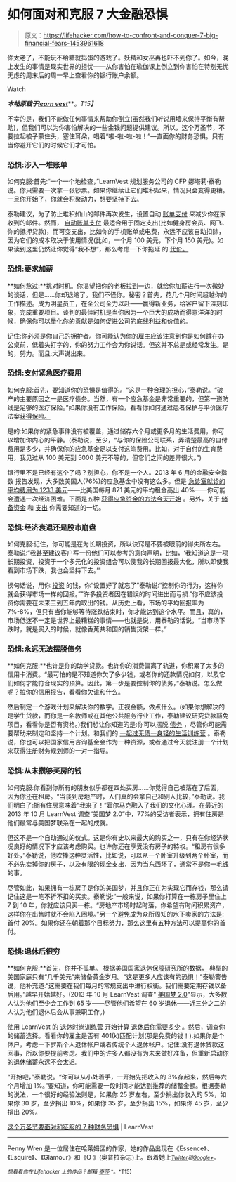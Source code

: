 # 如何面对和克服 7 大金融恐惧

> 原文：<https://lifehacker.com/how-to-confront-and-conquer-7-big-financial-fears-1453961618>

你太老了，不能玩不给糖就捣蛋的游戏了。妖精和女巫再也吓不到你了。如今，晚上发生的事情是现实世界的担忧——从你害怕在瑜伽课上倒立到你害怕在特别无忧无虑的周末后的周一早上查看你的银行账户余额。

Watch

***本帖原载于***[***learn vest***](http://www.learnvest.com/2013/10/7-financial-fears-to-confront-and-conquer-this-halloween/)***。*T15】**

不幸的是，我们不能做任何事情来帮助你倒立(虽然我们听说用墙来保持平衡有帮助)，但我们可以为你害怕解决的一些金钱问题提供建议。所以，这个万圣节，不要拉起被子蒙住头，塞住耳朵，唱着“啦-啦-啦-啦！”—直面你的财务恐惧。只有当你避开它们的时候它们才可怕。

### 恐惧:涉入一堆账单

如何克服:首先:“一个一个地检查，”LearnVest 规划服务公司的 CFP 娜塔莉·泰勒说。你只需要一次拿一张钞票。如果你继续让它们堆积起来，情况只会变得更糟。一旦你开始了，你就会积聚动力，想要坚持下去。

泰勒建议，为了防止堆积如山的邮件再次发生，设置自动 [账单支付](https://lifehacker.com/how-to-stop-worrying-and-start-saving-time-and-money-wi-5533965) 来减少你在家收到的邮件。然而， [自动账单支付](http://www.learnvest.com/knowledge-center/to-pay-bills-online-here-is-what-you-need-to-know/) 最适合用于固定支出(比如健身房会员、网飞、你的抵押贷款)，而可变支出，比如你的手机账单或电费，永远不应该自动扣除，因为它们的成本取决于使用情况(比如，一个月 100 美元，下个月 150 美元)。如果读到这里仍然让你觉得“我不想”，那么考虑一下你拖延 的 [代价。](http://www.learnvest.com/2010/08/when-we-waste-time-we-waste-money-how-much-does-procrastination-cost/)

### **恐惧:要求加薪**

**如何熬过:**挑对时机。你渴望把你的老板拉到一边，就给你加薪进行一次微妙的谈话，但是……你却退缩了。我们不怪你。秘密？首先，花几个月时间超越你的工作描述。成为明星员工，在全公司全力以赴——赢得新业务，给客户留下深刻印象，完成重要项目。谈判的最佳时机是当你因为一个巨大的成功而得意洋洋的时候，确保你可以量化你的贡献是如何促进公司的底线利益和价值的。

记住:你必须是你自己的拥护者。你可能认为你的雇主应该注意到你是如何蹲在办公桌前，低着头打字的，你的努力工作会为你说话。但这并不总是或经常发生。是的，努力。而且:大声说出来。

### **恐惧:支付紧急医疗费用**

如何克服:首先，要知道你的恐惧是值得的。“这是一种合理的担心，”泰勒说。“破产的主要原因之一是医疗债务。当然，有一个应急基金是非常重要的，但第一道防线是足够的医疗保险。”如果你没有工作保险，看看你如何通过患者保护与平价医疗法案[获得保险。](http://www.learnvest.com/2013/10/obamacare-exchanges-what-you-need-to-know/)

是的:如果你的紧急事件没有被覆盖，通过储存六个月或更多月的生活费用，你可以增加你内心的平静。(泰勒说，至少，“与你的保险公司联系，弄清楚最高的自付费用是多少，并确保你的应急基金足以支付这笔费用。比如，对于自付的生育费用，我见过从 100 美元到 5000 美元不等的，但它们之间的差异很大。”)

银行里不是已经有这个了吗？别担心，你不是一个人。2013 年 6 月的金融安全指数 报告发现，大多数美国人(76%)的应急基金中没有这么多。但是 [急诊室就诊的平均费用为 1233 美元](http://www.washingtonpost.com/blogs/wonkblog/wp/2013/03/02/an-average-er-visit-costs-more-than-an-average-months-rent/)——比美国每月 871 美元的平均租金高出 40%——你可能会遭遇一次经济困难。下面是五种 [获得应急资金的方法今天开始](http://www.learnvest.com/knowledge-center/5-ways-to-start-an-emergency-fund/) 。另外，关于 [储备资金](http://www.learnvest.com/2010/01/emergency-fund-101/) 和 [支出](http://www.learnvest.com/knowledge-center/so-what-really-counts-as-a-financial-emergency/) 你需要知道的一切。

### 恐惧:经济衰退还是股市崩盘

如何克服:记住，你可能是在为长期投资，所以诀窍是不要被眼前的得失所左右。泰勒说:“我甚至建议客户写一份他们可以参考的意向声明，比如，‘我知道这是一项长期投资，投资于一个多元化的投资组合可以使我的长期回报最大化，所以即使我看到市场下跌，我也会坚持下去。’"

换句话说，用你 [投资](https://lifehacker.com/how-can-i-get-started-investing-in-the-stock-market-1376782232) 的钱，你“设置好了就忘了”泰勒说:“控制你的行为，这样你就会获得市场一样的回报。”"许多投资者因在错误的时间进出而亏损."你不应该投资你需要在未来三到五年内取出的钱。从历史上看，市场的平均回报率为 7%-8%，但只有当你能够等待涨跌结束时，你才能达到这个水平。而且，真的，市场低迷不一定是世界上最糟糕的事情——也就是说，用泰勒的话说，“当市场下跌时，就是买入的时候，就像香蕉共和国的销售货架一样。”

### 恐惧:永远无法摆脱债务

**如何克服:**也许是你的助学贷款。也许你的消费偏离了轨道，你积累了太多的信用卡消费。“最可怕的是不知道你欠了多少钱，或者你的还款情况如何，以及它们如何才能符合现实的预算。因此，第一步是要控制你的债务，”泰勒说。怎么做呢？拉你的信用报告，看看你欠谁和什么。

然后制定一个游戏计划来解决你的数字。正视金额，做点什么。(如果你想解决的是学生贷款，而你是一名教师或在其他公共服务行业工作，泰勒建议研究贷款豁免项目，看看你是否有资格。)我们想让你知道的是:你可以摆脱 [债务](https://lifehacker.com/how-to-pay-off-your-debt-using-the-stack-method-576070292) ，尽管你可能需要帮助来制定和坚持一个计划。和我们的 [一起过无债一身轻的生活训练营](http://www.learnvest.com/how-lv-works/bootcamps/get-out-of-debt/) 。泰勒说，你也可以把国家信用咨询基金会作为一种资源，或者通过今天就注册一个计划来获得注册财务规划师的一对一指导。

### **恐惧:从未攒够买房的钱**

如何克服:你看到你所有的朋友似乎都在四处买房……你觉得自己被落在了后面，因为你还在租房。“当谈到房地产时，人们真的会拿自己和别人比较，”泰勒说。我们明白了:拥有住房意味着“我来了！”霍尔马克融入了我们的文化心理。在最近的 2013 年 10 月 LearnVest 调查“美国梦 2.0”中，77%的受访者表示，拥有住房是他们最常与美国梦联系在一起的成就。

但这不是一个自动通过的仪式。这是你有史以来最大的购买之一，只有在你经济状况良好的情况下才应该考虑购买。也许你还在享受没有房子的特权。“租房有很多好处，”泰勒说，他吹捧这种灵活性，比如说，可以从一个卧室升级到两个卧室，而不必先卖掉你的房子，以及有限的现金支出，因为当东西坏了，通常不是你一毛钱的事。

尽管如此，如果拥有一栋房子是你的美国梦，并且你正在为实现它而存钱，那么请记住这是一笔不折不扣的买卖。泰勒说:“一般来说，如果你打算在一栋房子里住上 7 到 10 年，你就应该只买一栋。“房地产市场时起时落，你希望有时间积累资产，这样你在出售时就不会陷入困境。”另一个避免成为众所周知的水下卖家的方法是:首付 20%。如果你还在朝着那个目标努力，那么这里有五种方法可以提高你的首付。

### 恐惧:退休后很穷

**如何克服:**首先，你并不孤单。 [根据美国国家退休保障研究所的数据，](http://www.usatoday.com/story/money/personalfinance/2013/07/01/retirement-savings-shortfall-crisis-catch-u0p/2464119/) 典型的美国家庭只有“几千美元”来储备黄金岁月。“这是更多人应该有的恐惧！”泰勒警告说，他补充道:“这需要在我们每月的常规支出中进行权衡。我们需要定期存钱以备后用。”越早开始越好。(2013 年 10 月 LearnVest 调查" [美国梦 2.0](http://learnvest.cachefly.net/wp-content/uploads/2013/10/Chase_LV_AmericanDream.pdf)"显示，大多数人认为他们至少会工作到 65 岁——尽管他们希望在 60 岁退休——近三分之二的人认为他们退休后会从事兼职工作。)

使用 LearnVest 的 [退休时尚训练营](http://www.learnvest.com/how-lv-works/bootcamps/retiring-in-style/) 开始计算 [退休后你需要多少](https://lifehacker.com/how-much-you-should-save-for-retirement-based-on-139-y-1054697169) 。然后，调查你的储蓄选择。看看你的雇主是否有 401(k)匹配计划(那是免费的钱！).如果你是个体户，考虑一下罗斯个人退休帐户或者传统个人退休帐户。记住:没有退休贷款这回事，所以你要提前考虑。我们中的许多人都没有为未来做好准备，但重新启动你的退休储蓄永远不会太迟。

“开始吧，”泰勒说。“你可以从小处着手，一开始先把收入的 3%存起来，然后每六个月增加 1%。”要知道，你可能需要一段时间才能达到推荐的储蓄金额。根据泰勒的说法，一个很好的经验法则是，如果你 25 岁左右，至少捐出你收入的 5%，如果你 30 岁，至少捐出 10%，如果你 35 岁，至少捐出 15%，如果你 45 岁，至少捐出 20%。

[这个万圣节要面对和征服的 7 种财务恐惧](http://www.learnvest.com/2013/10/7-financial-fears-to-confront-and-conquer-this-halloween/) | LearnVest

* * *

Penny Wren 是一位居住在哈莱姆区的作家，她的作品出现在《Essence》、《Esquire》、《Glamour》和《O 》(奥普拉杂志)上。跟着她上[<small>*Twitter*</small>](https://twitter.com/pennywrenn)<small>*和*</small>[<small>*Google+*</small>](https://plus.google.com/101988180297287857420/posts)<small>*。*</small>

<small>*想看看你在 Lifehacker 上的作品？邮箱*</small> [<small>*泰莎*</small>](https://mail.google.com/mail/?view=cm&fs=1&tf=1&to=tessa@lifehacker.com) <small>*。*T15】</small>